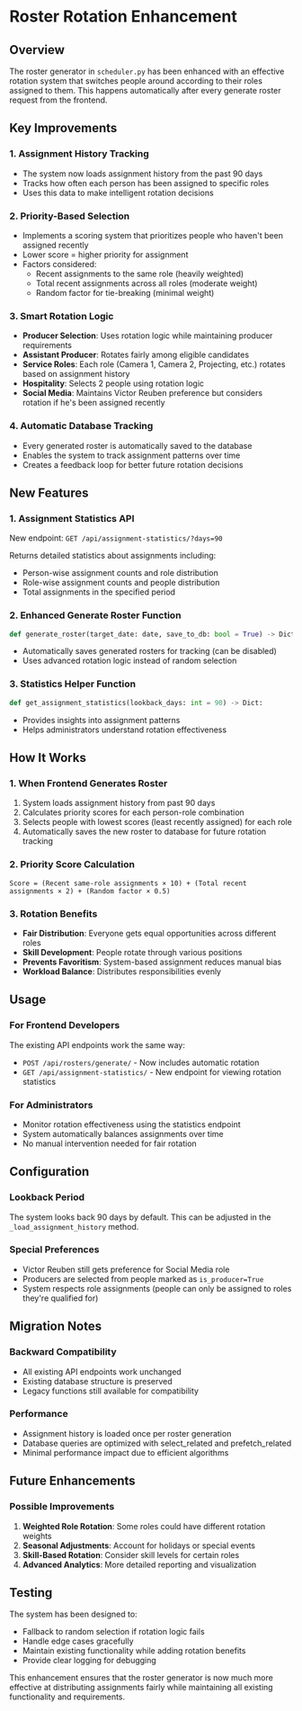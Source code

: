 # Roster Rotation Enhancement

## Overview
The roster generator in `scheduler.py` has been enhanced with an effective rotation system that switches people around according to their roles assigned to them. This happens automatically after every generate roster request from the frontend.

## Key Improvements

### 1. **Assignment History Tracking**
- The system now loads assignment history from the past 90 days
- Tracks how often each person has been assigned to specific roles
- Uses this data to make intelligent rotation decisions

### 2. **Priority-Based Selection**
- Implements a scoring system that prioritizes people who haven't been assigned recently
- Lower score = higher priority for assignment
- Factors considered:
  - Recent assignments to the same role (heavily weighted)
  - Total recent assignments across all roles (moderate weight)
  - Random factor for tie-breaking (minimal weight)

### 3. **Smart Rotation Logic**
- **Producer Selection**: Uses rotation logic while maintaining producer requirements
- **Assistant Producer**: Rotates fairly among eligible candidates
- **Service Roles**: Each role (Camera 1, Camera 2, Projecting, etc.) rotates based on assignment history
- **Hospitality**: Selects 2 people using rotation logic
- **Social Media**: Maintains Victor Reuben preference but considers rotation if he's been assigned recently

### 4. **Automatic Database Tracking**
- Every generated roster is automatically saved to the database
- Enables the system to track assignment patterns over time
- Creates a feedback loop for better future rotation decisions

## New Features

### 1. **Assignment Statistics API**
New endpoint: `GET /api/assignment-statistics/?days=90`

Returns detailed statistics about assignments including:
- Person-wise assignment counts and role distribution
- Role-wise assignment counts and people distribution
- Total assignments in the specified period

### 2. **Enhanced Generate Roster Function**
```python
def generate_roster(target_date: date, save_to_db: bool = True) -> Dict:
```
- Automatically saves generated rosters for tracking (can be disabled)
- Uses advanced rotation logic instead of random selection

### 3. **Statistics Helper Function**
```python
def get_assignment_statistics(lookback_days: int = 90) -> Dict:
```
- Provides insights into assignment patterns
- Helps administrators understand rotation effectiveness

## How It Works

### 1. **When Frontend Generates Roster**
1. System loads assignment history from past 90 days
2. Calculates priority scores for each person-role combination
3. Selects people with lowest scores (least recently assigned) for each role
4. Automatically saves the new roster to database for future rotation tracking

### 2. **Priority Score Calculation**
```
Score = (Recent same-role assignments × 10) + (Total recent assignments × 2) + (Random factor × 0.5)
```

### 3. **Rotation Benefits**
- **Fair Distribution**: Everyone gets equal opportunities across different roles
- **Skill Development**: People rotate through various positions
- **Prevents Favoritism**: System-based assignment reduces manual bias
- **Workload Balance**: Distributes responsibilities evenly

## Usage

### For Frontend Developers
The existing API endpoints work the same way:
- `POST /api/rosters/generate/` - Now includes automatic rotation
- `GET /api/assignment-statistics/` - New endpoint for viewing rotation statistics

### For Administrators
- Monitor rotation effectiveness using the statistics endpoint
- System automatically balances assignments over time
- No manual intervention needed for fair rotation

## Configuration

### Lookback Period
The system looks back 90 days by default. This can be adjusted in the `_load_assignment_history` method.

### Special Preferences
- Victor Reuben still gets preference for Social Media role
- Producers are selected from people marked as `is_producer=True`
- System respects role assignments (people can only be assigned to roles they're qualified for)

## Migration Notes

### Backward Compatibility
- All existing API endpoints work unchanged
- Existing database structure is preserved
- Legacy functions still available for compatibility

### Performance
- Assignment history is loaded once per roster generation
- Database queries are optimized with select_related and prefetch_related
- Minimal performance impact due to efficient algorithms

## Future Enhancements

### Possible Improvements
1. **Weighted Role Rotation**: Some roles could have different rotation weights
2. **Seasonal Adjustments**: Account for holidays or special events
3. **Skill-Based Rotation**: Consider skill levels for certain roles
4. **Advanced Analytics**: More detailed reporting and visualization

## Testing

The system has been designed to:
- Fallback to random selection if rotation logic fails
- Handle edge cases gracefully
- Maintain existing functionality while adding rotation benefits
- Provide clear logging for debugging

This enhancement ensures that the roster generator is now much more effective at distributing assignments fairly while maintaining all existing functionality and requirements.
